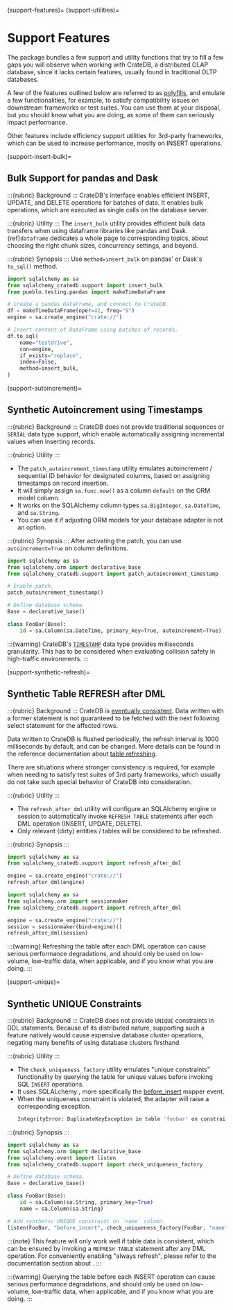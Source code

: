 (support-features)=
(support-utilities)=
# Support Features

The package bundles a few support and utility functions that try to fill a few
gaps you will observe when working with CrateDB, a distributed OLAP database,
since it lacks certain features, usually found in traditional OLTP databases.

A few of the features outlined below are referred to as [polyfills], and
emulate a few functionalities, for example, to satisfy compatibility issues on
downstream frameworks or test suites. You can use them at your disposal, but
you should know what you are doing, as some of them can seriously impact 
performance.

Other features include efficiency support utilities for 3rd-party frameworks,
which can be used to increase performance, mostly on INSERT operations.


(support-insert-bulk)=
## Bulk Support for pandas and Dask

:::{rubric} Background
:::
CrateDB's [](inv:crate-reference#http-bulk-ops) interface enables efficient
INSERT, UPDATE, and DELETE operations for batches of data. It enables
bulk operations, which are executed as single calls on the database server.

:::{rubric} Utility
:::
The `insert_bulk` utility provides efficient bulk data transfers when using
dataframe libraries like pandas and Dask. {ref}`dataframe` dedicates a whole
page to corresponding topics, about choosing the right chunk sizes, concurrency
settings, and beyond.

:::{rubric} Synopsis
:::
Use `method=insert_bulk` on pandas' or Dask's `to_sql()` method.
```python
import sqlalchemy as sa
from sqlalchemy_cratedb.support import insert_bulk
from pueblo.testing.pandas import makeTimeDataFrame

# Create a pandas DataFrame, and connect to CrateDB.
df = makeTimeDataFrame(nper=42, freq="S")
engine = sa.create_engine("crate://")

# Insert content of DataFrame using batches of records.
df.to_sql(
    name="testdrive",
    con=engine,
    if_exists="replace",
    index=False,
    method=insert_bulk,
)
```

(support-autoincrement)=
## Synthetic Autoincrement using Timestamps

:::{rubric} Background
:::
CrateDB does not provide traditional sequences or `SERIAL` data type support,
which enable automatically assigning incremental values when inserting records.


:::{rubric} Utility
:::
- The `patch_autoincrement_timestamp` utility emulates autoincrement /
  sequential ID behavior for designated columns, based on assigning timestamps
  on record insertion.
- It will simply assign `sa.func.now()` as a column `default` on the ORM model
  column. 
- It works on the SQLAlchemy column types `sa.BigInteger`, `sa.DateTime`,
  and `sa.String`.
- You can use it if adjusting ORM models for your database adapter is not
  an option.

:::{rubric} Synopsis
:::
After activating the patch, you can use `autoincrement=True` on column definitions.
```python
import sqlalchemy as sa
from sqlalchemy.orm import declarative_base
from sqlalchemy_cratedb.support import patch_autoincrement_timestamp

# Enable patch.
patch_autoincrement_timestamp()

# Define database schema.
Base = declarative_base()

class FooBar(Base):
    id = sa.Column(sa.DateTime, primary_key=True, autoincrement=True)
```

:::{warning}
CrateDB's [`TIMESTAMP`](inv:crate-reference#type-timestamp) data type provides
milliseconds granularity. This has to be considered when evaluating collision
safety in high-traffic environments.
:::


(support-synthetic-refresh)=
## Synthetic Table REFRESH after DML

:::{rubric} Background
:::
CrateDB is [eventually consistent]. Data written with a former statement is
not guaranteed to be fetched with the next following select statement for the
affected rows.

Data written to CrateDB is flushed periodically, the refresh interval is
1000 milliseconds by default, and can be changed. More details can be found in
the reference documentation about [table refreshing](inv:crate-reference#refresh_data).

There are situations where stronger consistency is required, for example when
needing to satisfy test suites of 3rd party frameworks, which usually do not
take such special behavior of CrateDB into consideration.

:::{rubric} Utility
:::
- The `refresh_after_dml` utility will configure an SQLAlchemy engine or session
  to automatically invoke `REFRESH TABLE` statements after each DML
  operation (INSERT, UPDATE, DELETE).
- Only relevant (dirty) entities / tables will be considered to be refreshed.

:::{rubric} Synopsis
:::
```python
import sqlalchemy as sa
from sqlalchemy_cratedb.support import refresh_after_dml

engine = sa.create_engine("crate://")
refresh_after_dml(engine)
```

```python
import sqlalchemy as sa
from sqlalchemy.orm import sessionmaker
from sqlalchemy_cratedb.support import refresh_after_dml

engine = sa.create_engine("crate://")
session = sessionmaker(bind=engine)()
refresh_after_dml(session)
```

:::{warning}
Refreshing the table after each DML operation can cause serious performance
degradations, and should only be used on low-volume, low-traffic data,
when applicable, and if you know what you are doing.
:::


(support-unique)=
## Synthetic UNIQUE Constraints

:::{rubric} Background
:::
CrateDB does not provide `UNIQUE` constraints in DDL statements. Because of its
distributed nature, supporting such a feature natively would cause expensive
database cluster operations, negating many benefits of using database clusters
firsthand.

:::{rubric} Utility
:::
- The `check_uniqueness_factory` utility emulates "unique constraints"
  functionality by querying the table for unique values before invoking
  SQL `INSERT` operations.
- It uses SQLALchemy [](inv:sa#orm_event_toplevel), more specifically
  the [before_insert] mapper event.
- When the uniqueness constraint is violated, the adapter will raise a
  corresponding exception.
  ```python
  IntegrityError: DuplicateKeyException in table 'foobar' on constraint 'name'
  ```

:::{rubric} Synopsis
:::
```python
import sqlalchemy as sa
from sqlalchemy.orm import declarative_base
from sqlalchemy.event import listen
from sqlalchemy_cratedb.support import check_uniqueness_factory

# Define database schema.
Base = declarative_base()

class FooBar(Base):
    id = sa.Column(sa.String, primary_key=True)
    name = sa.Column(sa.String)

# Add synthetic UNIQUE constraint on `name` column.
listen(FooBar, "before_insert", check_uniqueness_factory(FooBar, "name"))
```

[before_insert]: https://docs.sqlalchemy.org/en/20/orm/events.html#sqlalchemy.orm.MapperEvents.before_insert

:::{note}
This feature will only work well if table data is consistent, which can be
ensured by invoking a `REFRESH TABLE` statement after any DML operation.
For conveniently enabling "always refresh", please refer to the documentation
section about [](#support-synthetic-refresh).
:::

:::{warning}
Querying the table before each INSERT operation can cause serious performance
degradations, and should only be used on low-volume, low-traffic data,
when applicable, and if you know what you are doing.
:::


[eventually consistent]: https://en.wikipedia.org/wiki/Eventual_consistency
[polyfills]: https://en.wikipedia.org/wiki/Polyfill_(programming)
